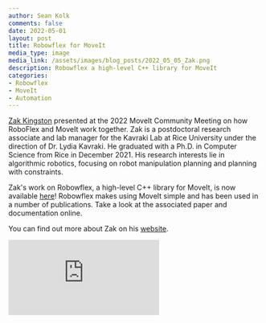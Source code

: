 ```yaml
---
author: Sean Kolk
comments: false
date: 2022-05-01
layout: post
title: Robowflex for MoveIt
media_type: image
media_link: /assets/images/blog_posts/2022_05_05_Zak.png
description: Robowflex a high-level C++ library for MoveIt
categories:
- Robowflex
- MoveIt
- Automation
---
```


 [Zak Kingston](https://github.com/zkingston) presented at the 2022 MoveIt Community Meeting on how RoboFlex and MoveIt work together. Zak is a postdoctoral research associate and lab manager for the Kavraki Lab at Rice University under the direction of Dr. Lydia Kavraki. He graduated with a Ph.D. in Computer Science from Rice in December 2021. His research interests lie in algorithmic robotics, focusing on robot manipulation planning and planning with constraints.

 Zak's work on Robowflex, a high-level C++ library for MoveIt, is now available [here](https://github.com/KavrakiLab/robowflex)! Robowflex makes using MoveIt simple and has been used in a number of publications. Take a look at the associated paper and documentation online.

You can find out more about Zak on his [website](http://zkingston.com/).

<div class="iframe-container">
<div class="text-center">
<iframe src="https://www.youtube-nocookie.com/embed/mPDE3QSkLJ0" title="YouTube video player" frameborder="0" allow="accelerometer; autoplay; clipboard-write; encrypted-media; gyroscope; picture-in-picture" allowfullscreen></iframe>
</div>
</div>
<br>

